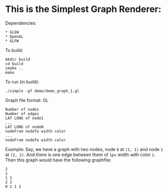 # This is the Simplest Graph Renderer:

Dependencies:

    * GLEW
    * OpenGL
    * GLFW

To build:
    
    mkdir build
    cd build
    cmake ..
    make

To run (in build):

    ./simple -gf demo/demo_graph_1.gl

Graph file format: GL

    Number of nodes
    Number of edges
    LAT LONG of node1
    ...
    LAT LONG of nodeN
    nodeFrom nodeTo width color
    ...
    nodeFrom nodeTo width color

Example: Say, we have a graph with two nodes, node `0` at `(1, 1)` and
node `1` at `(2, 2)`. And there is one edge between them of `1px` width
with color `1`. Then this graph would have the following graphfile:

    2
    1
    1 1
    2 2
    0 1 1 2
